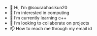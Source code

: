- 👋 Hi, I’m @sourabhasikun20
- 👀 I’m interested in computing
- 🌱 I’m currently learning c++
- 💞️ I’m looking to collaborate on projects
- 📫 How to reach me through my email id

<!---
sourabhasikun20/sourabhasikun20 is a ✨ special ✨ repository because its `README.md` (this file) appears on your GitHub profile.
You can click the Preview link to take a look at your changes.
--->
